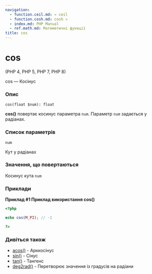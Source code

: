 ```yaml
---
navigation:
  - function.ceil.md: « ceil
  - function.cosh.md: cosh »
  - index.md: PHP Manual
  - ref.math.md: Математичні функції
title: cos
---
```

# cos

(PHP 4, PHP 5, PHP 7, PHP 8)

cos — Косінус

### Опис

```methodsynopsis
cos(float $num): float
```

**cos()** повертає косинус параметра `num`. Параметр `num` задається у радіанах.

### Список параметрів

`num`

Кут у радіанах

### Значення, що повертаються

Косинус кута `num`

### Приклади

**Приклад #1 Приклад використання **cos()****

```php
<?php

echo cos(M_PI); // -1

?>
```

### Дивіться також

-   [acos()](function.acos.md) - Арккосінус
-   [sin()](function.sin.md) - Сінус
-   [tan()](function.tan.md) - Тангенс
-   [deg2rad()](function.deg2rad.md) - Перетворює значення із градусів на радіани
